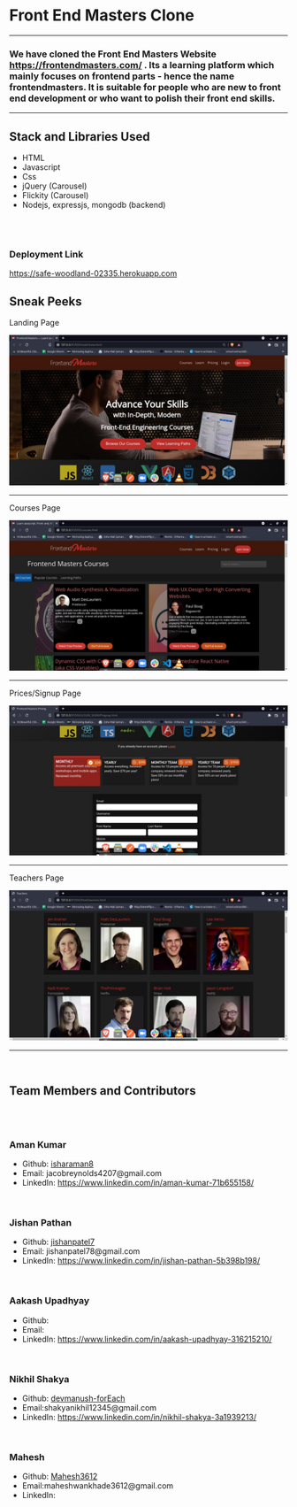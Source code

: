 <h1>Front End Masters Clone</h1>

<hr>

<h3>We have cloned the Front End Masters Website <a href="https://frontendmasters.com/" target="_blank">https://frontendmasters.com/</a> . Its a learning platform which mainly focuses on frontend parts - hence the name frontendmasters. It is suitable for people who are new to front end development or who want to polish their front end skills. </h3>

<hr>

<h2>Stack and Libraries Used</h2>
<ul>
  <li>HTML</li>
  <li>Javascript</li>
  <li>Css</li>
  <li>jQuery (Carousel)</li>
  <li>Flickity (Carousel)</li>
  <li>Nodejs, expressjs, mongodb (backend)</li>
</ul>

<br><br>
<h3>Deployment Link</h3>
<a href="https://safe-woodland-02335.herokuapp.com
">https://safe-woodland-02335.herokuapp.com
</a>
<h2>Sneak Peeks</h2>

<p>Landing Page</p>
<img src="public/Images/website_peeks/homepage.jpg" alt="landing page">

<hr>
<p>Courses Page</p>
<img src="public/Images/website_peeks/courses.jpg" alt="courses page">

<hr>
<p>Prices/Signup Page</p>
<img src="public/Images/website_peeks/prices.jpg" alt="signup page">

<hr>
<p>Teachers Page</p>
<img src="public/Images/website_peeks/teachers.jpg" alt="teachers page">


<hr>
<br>
<h2>Team Members and Contributors</h2>
<br>
<br>

<h3>Aman Kumar</h3>
<ul>
  <li>Github: <a href= "https://github.com/isharaman8" >isharaman8</a></li>
  <li>Email: jacobreynolds4207@gmail.com</li>
  <li>LinkedIn: <a href="https://www.linkedin.com/in/aman-kumar-71b655158/"> https://www.linkedin.com/in/aman-kumar-71b655158/</a></li>
</ul>

<br>

<h3>Jishan Pathan</h3>
<ul>
  <li>Github: <a href= "https://github.com/jishanpatel7" >jishanpatel7</a></li>
  <li>Email:  jishanpatel78@gmail.com  </li>
  <li>LinkedIn: <a href="https://www.linkedin.com/in/jishan-pathan-5b398b198/">https://www.linkedin.com/in/jishan-pathan-5b398b198/ </a></li>
</ul>

<br>

<h3>Aakash Upadhyay</h3>
<ul>
  <li>Github:</li>
  <li>Email: </li>
  <li>LinkedIn: <a href="https://www.linkedin.com/in/aakash-upadhyay-316215210/"> https://www.linkedin.com/in/aakash-upadhyay-316215210/</a></li>
</ul>

<br>

<h3>Nikhil Shakya</h3>
<ul>
  <li>Github:  <a href= "https://github.com/devmanush-forEach" >devmanush-forEach</a></li>
  <li>Email:shakyanikhil12345@gmail.com </li>
  <li>LinkedIn: <a href="https://www.linkedin.com/in/nikhil-shakya-3a1939213/">https://www.linkedin.com/in/nikhil-shakya-3a1939213/ </a></li>
</ul>

<br>

<h3>Mahesh</h3>
<ul>
  <li>Github:   <a href= "https://github.com/Mahesh3612/" >Mahesh3612</a> </li>
 
  <li>Email:maheshwankhade3612@gmail.com </li>
  <li>LinkedIn: <a href="https://www.linkedin.com/in/mahesh-wankhade-5733141a8/"> </a></li>
</ul>
